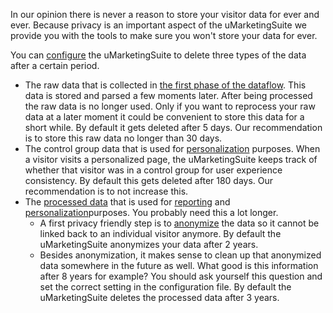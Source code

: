 In our opinion there is never a reason to store your visitor data for ever and ever. Because privacy is an important aspect of the uMarketingSuite we provide you with the tools to make sure you won't store your data for ever.

You can [configure](/installing-umarketingsuite/configuration-options-2-x/) the uMarketingSuite to delete three types of the data after a certain period.

- The raw data that is collected in [the first phase of the dataflow](/the-umarketingsuite-broad-overview/dataflow-pipeline/data-collection/). This data is stored and parsed a few moments later. After being processed the raw data is no longer used. Only if you want to reprocess your raw data at a later moment it could be convenient to store this data for a short while. By default it gets deleted after 5 days. Our recommendation is to store this raw data no longer than 30 days.
- The control group data that is used for [personalization](/personalization/) purposes. When a visitor visits a personalized page, the uMarketingSuite keeps track of whether that visitor was in a control group for user experience consistency.  By default this gets deleted after 180 days. Our recommendation is to not increase this.
- The [processed data](/the-umarketingsuite-broad-overview/dataflow-pipeline/data-parsing/) that is used for [reporting](/the-umarketingsuite-broad-overview/dataflow-pipeline/reporting/) and [personalization](/personalization/)purposes. You probably need this a lot longer.
    - A first privacy friendly step is to [anonymize](/security-privacy/anonymization/) the data so it cannot be linked back to an individual visitor anymore. By default the uMarketingSuite anonymizes your data after 2 years.
    - Besides anonymization, it makes sense to clean up that anonymized data somewhere in the future as well. What good is this information after 8 years for example? You should ask yourself this question and set the correct setting in the configuration file. By default the uMarketingSuite deletes the processed data after 3 years.